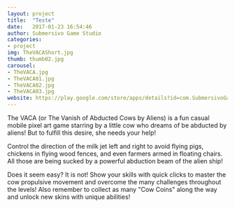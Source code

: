 ```yaml
---
layout: project
title:  "Teste"
date:   2017-01-23 16:54:46
author: Submersivo Game Studio
categories:
- project
img: TheVACAShort.jpg
thumb: thumb02.jpg
carousel:
- TheVACA.jpg
- TheVACA01.jpg
- TheVACA02.jpg
- TheVACA03.jpg
website: https://play.google.com/store/apps/details?id=com.SubmersivoGameStudio.TheVACA&hl=pt_BR
---
```

The VACA (or The Vanish of Abducted Cows by Aliens) is a fun casual mobile pixel art game starring by a little cow who dreams of be abducted by aliens! But to fulfill this desire, she needs your help!

Control the direction of the milk jet left and right to avoid flying pigs, chickens in flying wood fences, and even farmers armed in floating chairs. All those are being sucked by a powerful abduction beam of the alien ship!

Does it seem easy? It is not! Show your skills with quick clicks to master the cow propulsive movement and overcome the many challenges throughout the levels! Also remember to collect as many "Cow Coins" along the way and unlock new skins with unique abilities!
